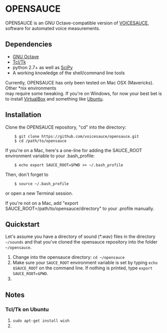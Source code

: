 # OPENSAUCE

OPENSAUCE is an GNU Octave-compatible version of [VOICESAUCE](http://www.seas.ucla.edu/spapl/voicesauce/), software for automated voice measurements.

## Dependencies
* [GNU Octave](https://www.gnu.org/software/octave/)
* [Tcl/Tk](http://www.activestate.com/activetcl)
* python 2.7+ as well as [SciPy](http://www.scipy.org/install.html)
* A working knowledge of the shell/command line tools

Currently, OPENSAUCE has only been tested on Mac OSX (Mavericks). Other *nix environments  
may require some tweaking. If you're on Windows, for now your best bet is to install [VirtualBox](https://www.virtualbox.org/) and something like [Ubuntu](http://www.ubuntu.com/).

## Installation
Clone the OPENSAUCE repository, "cd" into the directory:

		$ git clone https://github.com/voicesauce/opensauce.git
		$ cd /path/to/opensauce

If you're on a Mac, here's a one-line for adding the SAUCE_ROOT environment variable to your .bash_profile:

		$ echo export SAUCE_ROOT=$PWD >> ~/.bash_profile

Then, don't forget to

		$ source ~/.bash_profile

or open a new Terminal session.

If you're not on a Mac, add "export SAUCE_ROOT=/path/to/opensauce/directory" to your .profile manually.

## Quickstart

Let's assume you have a directory of sound (*.wav) files in the directory `~/sounds` and that you've cloned the opensauce repository into the folder `~/opensauce`.

1. Change into the opensauce directory: `cd ~/opensauce`
2. Make sure your `SAUCE_ROOT` environment variable is set by typing `echo $SAUCE_ROOT` on the command line. If nothing is printed, type `export SAUCE_ROOT=$PWD`.
3. 


## Notes

### Tcl/Tk on Ubuntu

1. `sudo apt-get install wish`
2. 